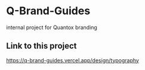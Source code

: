 # Q-Brand-Guides

internal project for Quantox branding

## Link to this project

https://q-brand-guides.vercel.app/design/typography
